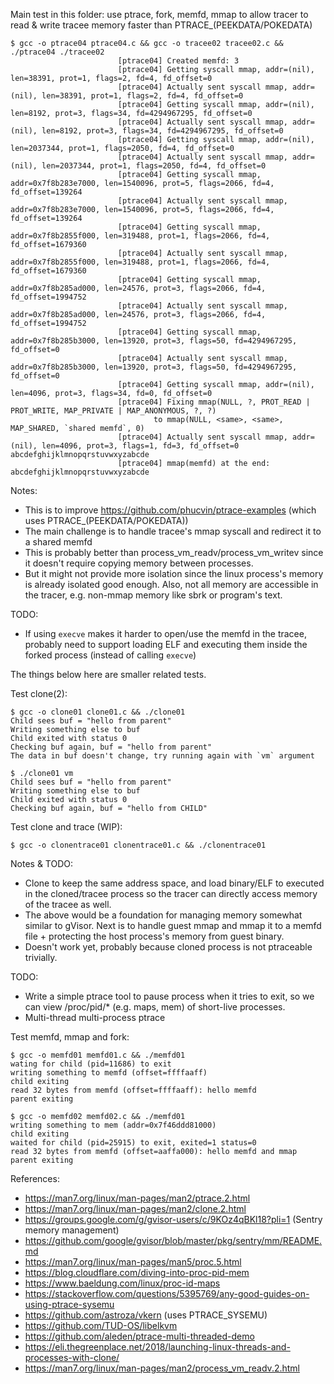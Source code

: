 Main test in this folder: use ptrace, fork, memfd, mmap to allow tracer to read & write tracee memory faster than PTRACE_(PEEKDATA/POKEDATA)
```
$ gcc -o ptrace04 ptrace04.c && gcc -o tracee02 tracee02.c && ./ptrace04 ./tracee02
                        [ptrace04] Created memfd: 3
                        [ptrace04] Getting syscall mmap, addr=(nil), len=38391, prot=1, flags=2, fd=4, fd_offset=0
                        [ptrace04] Actually sent syscall mmap, addr=(nil), len=38391, prot=1, flags=2, fd=4, fd_offset=0
                        [ptrace04] Getting syscall mmap, addr=(nil), len=8192, prot=3, flags=34, fd=4294967295, fd_offset=0
                        [ptrace04] Actually sent syscall mmap, addr=(nil), len=8192, prot=3, flags=34, fd=4294967295, fd_offset=0
                        [ptrace04] Getting syscall mmap, addr=(nil), len=2037344, prot=1, flags=2050, fd=4, fd_offset=0
                        [ptrace04] Actually sent syscall mmap, addr=(nil), len=2037344, prot=1, flags=2050, fd=4, fd_offset=0
                        [ptrace04] Getting syscall mmap, addr=0x7f8b283e7000, len=1540096, prot=5, flags=2066, fd=4, fd_offset=139264
                        [ptrace04] Actually sent syscall mmap, addr=0x7f8b283e7000, len=1540096, prot=5, flags=2066, fd=4, fd_offset=139264
                        [ptrace04] Getting syscall mmap, addr=0x7f8b2855f000, len=319488, prot=1, flags=2066, fd=4, fd_offset=1679360
                        [ptrace04] Actually sent syscall mmap, addr=0x7f8b2855f000, len=319488, prot=1, flags=2066, fd=4, fd_offset=1679360
                        [ptrace04] Getting syscall mmap, addr=0x7f8b285ad000, len=24576, prot=3, flags=2066, fd=4, fd_offset=1994752
                        [ptrace04] Actually sent syscall mmap, addr=0x7f8b285ad000, len=24576, prot=3, flags=2066, fd=4, fd_offset=1994752
                        [ptrace04] Getting syscall mmap, addr=0x7f8b285b3000, len=13920, prot=3, flags=50, fd=4294967295, fd_offset=0
                        [ptrace04] Actually sent syscall mmap, addr=0x7f8b285b3000, len=13920, prot=3, flags=50, fd=4294967295, fd_offset=0
                        [ptrace04] Getting syscall mmap, addr=(nil), len=4096, prot=3, flags=34, fd=0, fd_offset=0
                        [ptrace04] Fixing mmap(NULL, ?, PROT_READ | PROT_WRITE, MAP_PRIVATE | MAP_ANONYMOUS, ?, ?)
                                to mmap(NULL, <same>, <same>, MAP_SHARED, `shared memfd`, 0)
                        [ptrace04] Actually sent syscall mmap, addr=(nil), len=4096, prot=3, flags=1, fd=3, fd_offset=0
abcdefghijklmnopqrstuvwxyzabcde
                        [ptrace04] mmap(memfd) at the end: abcdefghijklmnopqrstuvwxyzabcde
```
Notes:
- This is to improve https://github.com/phucvin/ptrace-examples (which uses PTRACE_(PEEKDATA/POKEDATA))
- The main challenge is to handle tracee's mmap syscall and redirect it to a shared memfd
- This is probably better than process_vm_readv/process_vm_writev since it doesn't require copying memory between processes.
- But it might not provide more isolation since the linux process's memory is already isolated good enough. Also, not all memory are accessible in the tracer, e.g. non-mmap memory like sbrk or program's text.

TODO:
- If using `execve` makes it harder to open/use the memfd in the tracee, probably need to support loading ELF and executing them inside the forked process (instead of calling `execve`)


The things below here are smaller related tests.


Test clone(2):
```
$ gcc -o clone01 clone01.c && ./clone01
Child sees buf = "hello from parent"
Writing something else to buf
Child exited with status 0
Checking buf again, buf = "hello from parent"
The data in buf doesn't change, try running again with `vm` argument

$ ./clone01 vm
Child sees buf = "hello from parent"
Writing something else to buf
Child exited with status 0
Checking buf again, buf = "hello from CHILD"
```

Test clone and trace (WIP):
```
$ gcc -o clonentrace01 clonentrace01.c && ./clonentrace01
```
Notes & TODO:
- Clone to keep the same address space, and load binary/ELF to executed in the cloned/tracee process so the tracer can directly access memory of the tracee as well.
- The above would be a foundation for managing memory somewhat similar to gVisor. Next is to handle guest mmap and mmap it to a memfd file + protecting the host process's memory from guest binary.
- Doesn't work yet, probably because cloned process is not ptraceable trivially.

TODO:
- Write a simple ptrace tool to pause process when it tries to exit, so we can view /proc/pid/* (e.g. maps, mem) of short-live processes.
- Multi-thread multi-process ptrace

Test memfd, mmap and fork:
```
$ gcc -o memfd01 memfd01.c && ./memfd01
wating for child (pid=11686) to exit
writing something to memfd (offset=ffffaaff)
child exiting
read 32 bytes from memfd (offset=ffffaaff): hello memfd
parent exiting

$ gcc -o memfd02 memfd02.c && ./memfd01
writing something to mem (addr=0x7f46ddd81000)
child exiting
waited for child (pid=25915) to exit, exited=1 status=0
read 32 bytes from memfd (offset=aaffa000): hello memfd and mmap
parent exiting
```

References:
- https://man7.org/linux/man-pages/man2/ptrace.2.html
- https://man7.org/linux/man-pages/man2/clone.2.html
- https://groups.google.com/g/gvisor-users/c/9KOz4qBKl18?pli=1 (Sentry memory management)
- https://github.com/google/gvisor/blob/master/pkg/sentry/mm/README.md
- https://man7.org/linux/man-pages/man5/proc.5.html
- https://blog.cloudflare.com/diving-into-proc-pid-mem
- https://www.baeldung.com/linux/proc-id-maps
- https://stackoverflow.com/questions/5395769/any-good-guides-on-using-ptrace-sysemu
- https://github.com/astroza/vkern (uses PTRACE_SYSEMU)
- https://github.com/TUD-OS/libelkvm
- https://github.com/aleden/ptrace-multi-threaded-demo
- https://eli.thegreenplace.net/2018/launching-linux-threads-and-processes-with-clone/
- https://man7.org/linux/man-pages/man2/process_vm_readv.2.html
